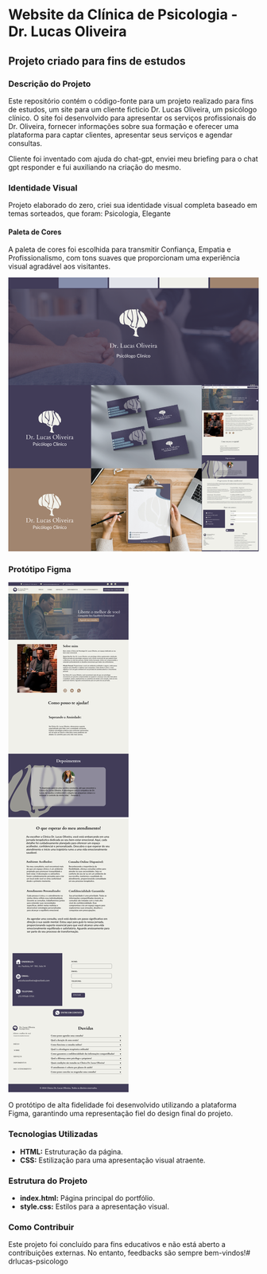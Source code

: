 # Website da Clínica de Psicologia - Dr. Lucas Oliveira

## Projeto criado para fins de estudos

### Descrição do Projeto

Este repositório contém o código-fonte para um projeto realizado para fins de estudos, um site para um cliente ficticio Dr. Lucas Oliveira, um psicólogo clínico. O site foi desenvolvido para apresentar os serviços profissionais do Dr. Oliveira, fornecer informações sobre sua formação e oferecer uma plataforma para captar clientes, apresentar seus serviços e agendar consultas.

Cliente foi inventado com ajuda do chat-gpt, enviei meu briefing para o chat gpt responder e fui auxiliando na criação do mesmo.

### Identidade Visual

Projeto elaborado do zero, criei sua identidade visual completa baseado em temas sorteados, que foram: Psicologia, Elegante

#### Paleta de Cores
A paleta de cores foi escolhida para transmitir Confiança, Empatia e Profissionalismo, com tons suaves que proporcionam uma experiência visual agradável aos visitantes.

![Paleta de Cores](/src/design/identidade.png)

### Protótipo Figma

![Protótipo de Alta Fidelidade](/src/design/Wireframe.png)

O protótipo de alta fidelidade foi desenvolvido utilizando a plataforma Figma, garantindo uma representação fiel do design final do projeto.

### Tecnologias Utilizadas

- **HTML:** Estruturação da página.
- **CSS:** Estilização para uma apresentação visual atraente.

### Estrutura do Projeto

- **index.html:** Página principal do portfólio.
- **style.css:** Estilos para a apresentação visual.


### Como Contribuir

Este projeto foi concluído para fins educativos e não está aberto a contribuições externas. No entanto, feedbacks são sempre bem-vindos!# drlucas-psicologo
